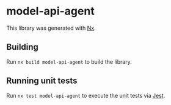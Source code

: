 # model-api-agent

This library was generated with [Nx](https://nx.dev).

## Building

Run `nx build model-api-agent` to build the library.

## Running unit tests

Run `nx test model-api-agent` to execute the unit tests via [Jest](https://jestjs.io).
